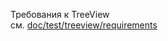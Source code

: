Требования к TreeView  
см. [doc/test/treeview/requirements](https://github.com/bpmbpm/doc/blob/main/test/treeview/requirements/README.md)
